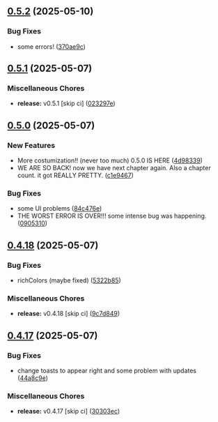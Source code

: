 ## [0.5.2](https://github.com/manga-you-know/desktop/compare/v0.5.1...v0.5.2) (2025-05-10)


### Bug Fixes

* some errors! ([370ae9c](https://github.com/manga-you-know/desktop/commit/370ae9ca53935413b304fa583bf4e475e5ad5487))

## [0.5.1](https://github.com/manga-you-know/desktop/compare/v0.5.0...v0.5.1) (2025-05-07)


### Miscellaneous Chores

* **release:** v0.5.1 [skip ci] ([023297e](https://github.com/manga-you-know/desktop/commit/023297e5e1f66b203d78a9f8f79bd033db0e9055))

## [0.5.0](https://github.com/manga-you-know/desktop/compare/v0.4.18...v0.5.0) (2025-05-07)


### New Features

* More costumization!! (never too much) 0.5.0 IS HERE ([4d98339](https://github.com/manga-you-know/desktop/commit/4d983398e2d508ec52802fb1657733e1224261e7))
* WE ARE SO BACK! now we have next chapter again. Also a chapter count. it got REALLY PRETTY. ([c1e9467](https://github.com/manga-you-know/desktop/commit/c1e9467ed1c45a7a4bcfe0a3113f0628a95b1f3c))


### Bug Fixes

* some UI problems ([84c476e](https://github.com/manga-you-know/desktop/commit/84c476ed1a1cf877bf9c5697e1408d63e7054639))
* THE WORST ERROR IS OVER!!! some intense bug was happening. ([0905310](https://github.com/manga-you-know/desktop/commit/0905310c9f5d35ec86e9e4bf96376a0e9d03e4f2))

## [0.4.18](https://github.com/manga-you-know/desktop/compare/v0.4.17...v0.4.18) (2025-05-07)


### Bug Fixes

* richColors (maybe fixed) ([5322b85](https://github.com/manga-you-know/desktop/commit/5322b85c1dbb0c25318a2afa86d4a18922de733a))


### Miscellaneous Chores

* **release:** v0.4.18 [skip ci] ([9c7d849](https://github.com/manga-you-know/desktop/commit/9c7d8495306f99ff6ef2ec495721f740e4a7b748))

## [0.4.17](https://github.com/manga-you-know/desktop/compare/v0.4.16...v0.4.17) (2025-05-07)


### Bug Fixes

* change toasts to appear right and some problem with updates ([44a8c9e](https://github.com/manga-you-know/desktop/commit/44a8c9ed1ad8d359359e652c4f96375580b1b1a9))


### Miscellaneous Chores

* **release:** v0.4.17 [skip ci] ([30303ec](https://github.com/manga-you-know/desktop/commit/30303ec20e15aad092457ea5c768045f8db13f7d))

